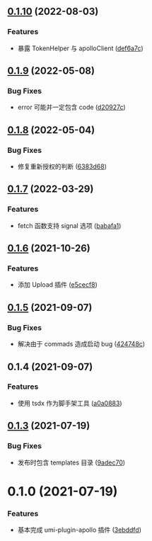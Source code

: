 ## [0.1.10](https://github.com/limaofeng/umi-plugin-apollo/compare/v0.1.9...v0.1.10) (2022-08-03)


### Features

* 暴露 TokenHelper 与 apolloClient ([def6a7c](https://github.com/limaofeng/umi-plugin-apollo/commit/def6a7c7e8d388d2a67e1f51fe7a47c987faba9d))



## [0.1.9](https://github.com/limaofeng/umi-plugin-apollo/compare/v0.1.8...v0.1.9) (2022-05-08)


### Bug Fixes

* error 可能并一定包含 code ([d20927c](https://github.com/limaofeng/umi-plugin-apollo/commit/d20927c4cb12c248c8c7032467776d8e34ed386b))



## [0.1.8](https://github.com/limaofeng/umi-plugin-apollo/compare/v0.1.7...v0.1.8) (2022-05-04)


### Bug Fixes

* 修复重新授权的判断 ([6383d68](https://github.com/limaofeng/umi-plugin-apollo/commit/6383d68fa27e58793a6e236f65596136a30c2811))



## [0.1.7](https://github.com/limaofeng/umi-plugin-apollo/compare/v0.1.6...v0.1.7) (2022-03-29)


### Features

* fetch 函数支持 signal 选项 ([babafa1](https://github.com/limaofeng/umi-plugin-apollo/commit/babafa12c2b01c299e5461b955fb50d93bbdb128))



## [0.1.6](https://github.com/limaofeng/umi-plugin-apollo/compare/v0.1.5...v0.1.6) (2021-10-26)


### Features

* 添加 Upload 插件 ([e5cecf8](https://github.com/limaofeng/umi-plugin-apollo/commit/e5cecf8fb68721b525c3e3f49f30f9e01f51cac1))



## [0.1.5](https://github.com/limaofeng/umi-plugin-apollo/compare/v0.1.4...v0.1.5) (2021-09-07)


### Bug Fixes

* 解决由于 commads 造成启动 bug ([424748c](https://github.com/limaofeng/umi-plugin-apollo/commit/424748c5915e8dd1b23421e406138229bd0c334a))



## 0.1.4 (2021-09-07)


### Features

* 使用 tsdx 作为脚手架工具 ([a0a0883](https://github.com/limaofeng/umi-plugin-apollo/commit/a0a0883c2f254a5df1bbf4057fc023f528571e92))



## [0.1.3](https://github.com/limaofeng/umi-plugin-apollo/compare/v0.1.0...v0.1.3) (2021-07-19)


### Bug Fixes

* 发布时包含 templates 目录 ([9adec70](https://github.com/limaofeng/umi-plugin-apollo/commit/9adec706e20bf234e23729ae963d98810996f5d9))

# 0.1.0 (2021-07-19)


### Features

* 基本完成 umi-plugin-apollo 插件 ([3ebddfd](https://github.com/limaofeng/umi-plugin-apollo/commit/3ebddfd4afe16155e5e837cab756f7e3f39a7cd3))



